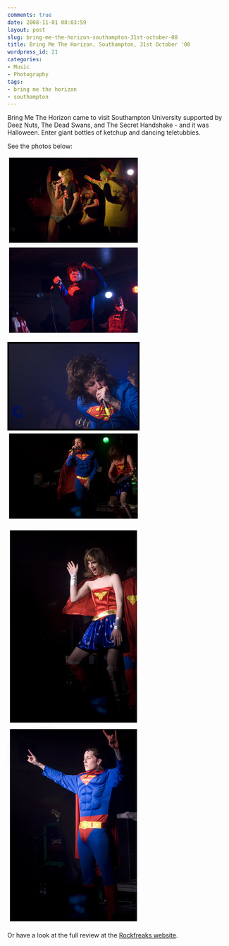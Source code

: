 ```yaml
---
comments: true
date: 2008-11-01 08:03:59
layout: post
slug: bring-me-the-horizon-southampton-31st-october-08
title: Bring Me The Horizon, Southampton, 31st October '08
wordpress_id: 21
categories:
- Music
- Photography
tags:
- bring me the horizon
- southampton
---
```


Bring Me The Horizon came to visit Southampton University supported by Deez Nuts, The Dead Swans, and The Secret Handshake - and it was Halloween. Enter giant bottles of ketchup and dancing teletubbies.

See the photos below:


![The_Secret_Handshake_1_by_Leaping_Faith](/images/The_Secret_Handshake_1_by_Leaping_Faith.jpg) ![Bring_Me_The_Horizon_5_by_Leaping_Faith](/images/Bring_Me_The_Horizon_5_by_Leaping_Faith.jpg)







![Bring_Me_The_Horizon_4_by_Leaping_Faith](/images/Bring_Me_The_Horizon_4_by_Leaping_Faith.jpg) ![Bring_Me_The_Horizon_3_by_Leaping_Faith](/images/Bring_Me_The_Horizon_3_by_Leaping_Faith.jpg)




![Bring_Me_The_Horizon_2_by_Leaping_Faith](/images/Bring_Me_The_Horizon_2_by_Leaping_Faith.jpg) ![Bring_Me_The_Horizon_1_by_Leaping_Faith](/images/Bring_Me_The_Horizon_1_by_Leaping_Faith.jpg)


Or have a look at the full review at the [Rockfreaks website](http://rockfreaks.net/?page=gigreviews&id=187).
